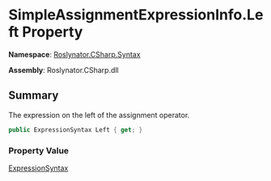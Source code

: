 # SimpleAssignmentExpressionInfo\.Left Property

**Namespace**: [Roslynator.CSharp.Syntax](../../README.md)

**Assembly**: Roslynator\.CSharp\.dll

## Summary

The expression on the left of the assignment operator\.

```csharp
public ExpressionSyntax Left { get; }
```

### Property Value

[ExpressionSyntax](https://docs.microsoft.com/en-us/dotnet/api/microsoft.codeanalysis.csharp.syntax.expressionsyntax)

